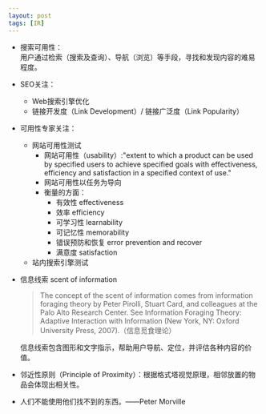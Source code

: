 ```yaml
---
layout: post
tags: [IR]
---
```

+ 搜索可用性：    
    用户通过检索（搜索及查询）、导航（浏览）等手段，寻找和发现内容的难易程度。
 
+ SEO关注：    
    + Web搜索引擎优化
    + 链接开发度（Link Development）/  链接广泛度（Link Popularity）

+ 可用性专家关注：
    + 网站可用性测试
        + 网站可用性（usability）:"extent to which a product can be used by specified users to achieve specified goals with effectiveness, efficiency and satisfaction in a specified context of use."
        + 网站可用性以任务为导向
        + 衡量的方面：
            + 有效性 effectiveness
            + 效率 efficiency
            + 可学习性 learnability
            + 可记忆性 memorability
            + 错误预防和恢复 error prevention and recover
            + 满意度 satisfaction
    + 站内搜索引擎测试
 
+ 信息线索 scent of information
 
  > The concept of the scent of information comes from information foraging theory by Peter Pirolli, Stuart Card, and colleagues at the Palo Alto Research Center. See Information Foraging Theory: Adaptive Interaction with Information (New York, NY: Oxford University Press, 2007).（信息觅食理论） 

    信息线索包含图形和文字指示，帮助用户导航、定位，并评估各种内容的价值。 
 

+ 邻近性原则（Principle of Proximity）：根据格式塔视觉原理，相邻放置的物品会体现出相关性。
 
+ 人们不能使用他们找不到的东西。——Peter Morville